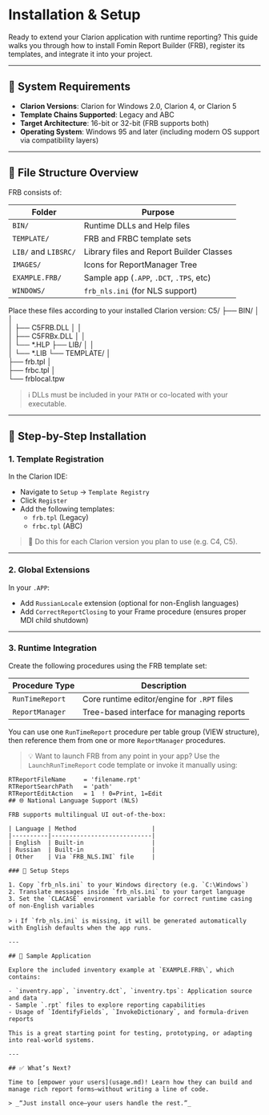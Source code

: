 # Installation & Setup

Ready to extend your Clarion application with runtime reporting? This guide walks you through how to install Fomin Report Builder (FRB), register its templates, and integrate it into your project.

---

## 🧩 System Requirements

- **Clarion Versions**: Clarion for Windows 2.0, Clarion 4, or Clarion 5
- **Template Chains Supported**: Legacy and ABC
- **Target Architecture**: 16-bit or 32-bit (FRB supports both)
- **Operating System**: Windows 95 and later (including modern OS support via compatibility layers)

---

## 📁 File Structure Overview

FRB consists of:

| Folder               | Purpose                                  |
|----------------------|-------------------------------------------|
| `BIN/`               | Runtime DLLs and Help files               |
| `TEMPLATE/`          | FRB and FRBC template sets                |
| `LIB/` and `LIBSRC/` | Library files and Report Builder Classes |
| `IMAGES/`            | Icons for ReportManager Tree             |
| `EXAMPLE.FRB/`       | Sample app (`.APP`, `.DCT`, `.TPS`, etc) |
| `WINDOWS/`           | `frb_nls.ini` (for NLS support)           |

Place these files according to your installed Clarion version:
C5/ 
├── BIN/ 
│	│   
│	├── C5FRB.DLL 
│	│   
│	├── C5FRBx.DLL 
│	│   
│	└── *.HLP 
├── LIB/ 
│	│   
│	└── *.LIB 
└── TEMPLATE/ 
	│   
	├── frb.tpl 
	│   
	├── frbc.tpl 
	│   
	└── frblocal.tpw

> ℹ️ DLLs must be included in your `PATH` or co-located with your executable.

---

## 🧰 Step-by-Step Installation

### 1. Template Registration

In the Clarion IDE:

- Navigate to `Setup` → `Template Registry`
- Click `Register`
- Add the following templates:
  - `frb.tpl` (Legacy)
  - `frbc.tpl` (ABC)

> 🔁 Do this for each Clarion version you plan to use (e.g. C4, C5).

---

### 2. Global Extensions

In your `.APP`:

- Add `RussianLocale` extension (optional for non-English languages)
- Add `CorrectReportClosing` to your Frame procedure (ensures proper MDI child shutdown)

---

### 3. Runtime Integration

Create the following procedures using the FRB template set:

| Procedure Type     | Description                                   |
|--------------------|-----------------------------------------------|
| `RunTimeReport`     | Core runtime editor/engine for `.RPT` files  |
| `ReportManager`     | Tree-based interface for managing reports     |

You can use one `RunTimeReport` procedure per table group (VIEW structure), then reference them from one or more `ReportManager` procedures.

> 💡 Want to launch FRB from any point in your app? Use the `LaunchRunTimeReport` code template or invoke it manually using:
```clarion
RTReportFileName     = 'filename.rpt'
RTReportSearchPath   = 'path'
RTReportEditAction   = 1  ! 0=Print, 1=Edit
## 🌐 National Language Support (NLS)

FRB supports multilingual UI out-of-the-box:

| Language | Method                     |
|----------|----------------------------|
| English  | Built-in                   |
| Russian  | Built-in                   |
| Other    | Via `FRB_NLS.INI` file     |

### 📝 Setup Steps

1. Copy `frb_nls.ini` to your Windows directory (e.g. `C:\Windows`)
2. Translate messages inside `frb_nls.ini` to your target language
3. Set the `CLACASE` environment variable for correct runtime casing of non-English variables

> ℹ️ If `frb_nls.ini` is missing, it will be generated automatically with English defaults when the app runs.

---

## 💾 Sample Application

Explore the included inventory example at `EXAMPLE.FRB\`, which contains:

- `inventry.app`, `inventry.dct`, `inventry.tps`: Application source and data
- Sample `.rpt` files to explore reporting capabilities
- Usage of `IdentifyFields`, `InvokeDictionary`, and formula-driven reports

This is a great starting point for testing, prototyping, or adapting into real-world systems.

---

## ✅ What’s Next?

Time to [empower your users](usage.md)! Learn how they can build and manage rich report forms—without writing a line of code.

> _“Just install once—your users handle the rest.”_